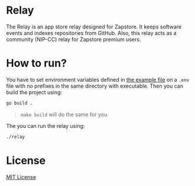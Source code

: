 # Relay

The Relay is an app store relay designed for Zapstore. It keeps software events and indexes repositories from GitHub. Also, this relay acts as a community (NIP-CC) relay for Zapstore premium users.


# How to run?

You have to set environment variables defined in [the example file](./.env.example) on a `.env` file with no prefixes in the same directory with executable. Then you can build the project using:

```sh
go build .
```

> `make build` will do the same for you.

The you can run the relay using:

```sh
./relay
```

# License

[MIT License](./LICENSE)
